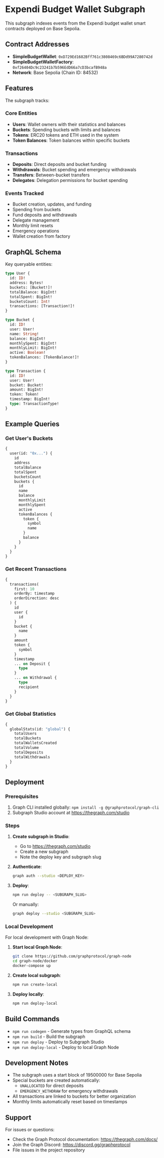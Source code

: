 # Expendi Budget Wallet Subgraph

This subgraph indexes events from the Expendi budget wallet smart contracts deployed on Base Sepolia.

## Contract Addresses

- **SimpleBudgetWallet**: `0xD729Ed1682Bff761c3808469c6BDd99A7280742d`
- **SimpleBudgetWalletFactory**: `0xf26404Dc9c23241b7b596EdD66a7cD3bcafB948a`
- **Network**: Base Sepolia (Chain ID: 84532)

## Features

The subgraph tracks:

### Core Entities
- **Users**: Wallet owners with their statistics and balances
- **Buckets**: Spending buckets with limits and balances
- **Tokens**: ERC20 tokens and ETH used in the system
- **Token Balances**: Token balances within specific buckets

### Transactions
- **Deposits**: Direct deposits and bucket funding
- **Withdrawals**: Bucket spending and emergency withdrawals
- **Transfers**: Between-bucket transfers
- **Delegates**: Delegation permissions for bucket spending

### Events Tracked
- Bucket creation, updates, and funding
- Spending from buckets
- Fund deposits and withdrawals
- Delegate management
- Monthly limit resets
- Emergency operations
- Wallet creation from factory

## GraphQL Schema

Key queryable entities:

```graphql
type User {
  id: ID!
  address: Bytes!
  buckets: [Bucket!]!
  totalBalance: BigInt!
  totalSpent: BigInt!
  bucketsCount: Int!
  transactions: [Transaction!]!
}

type Bucket {
  id: ID!
  user: User!
  name: String!
  balance: BigInt!
  monthlySpent: BigInt!
  monthlyLimit: BigInt!
  active: Boolean!
  tokenBalances: [TokenBalance!]!
}

type Transaction {
  id: ID!
  user: User!
  bucket: Bucket!
  amount: BigInt!
  token: Token!
  timestamp: BigInt!
  type: TransactionType!
}
```

## Example Queries

### Get User's Buckets
```graphql
{
  user(id: "0x...") {
    id
    address
    totalBalance
    totalSpent
    bucketsCount
    buckets {
      id
      name
      balance
      monthlyLimit
      monthlySpent
      active
      tokenBalances {
        token {
          symbol
          name
        }
        balance
      }
    }
  }
}
```

### Get Recent Transactions
```graphql
{
  transactions(
    first: 10
    orderBy: timestamp
    orderDirection: desc
  ) {
    id
    user {
      id
    }
    bucket {
      name
    }
    amount
    token {
      symbol
    }
    timestamp
    ... on Deposit {
      type
    }
    ... on Withdrawal {
      type
      recipient
    }
  }
}
```

### Get Global Statistics
```graphql
{
  globalStats(id: "global") {
    totalUsers
    totalBuckets
    totalWalletsCreated
    totalVolume
    totalDeposits
    totalWithdrawals
  }
}
```

## Deployment

### Prerequisites
1. Graph CLI installed globally: `npm install -g @graphprotocol/graph-cli`
2. Subgraph Studio account at https://thegraph.com/studio

### Steps

1. **Create subgraph in Studio**:
   - Go to https://thegraph.com/studio
   - Create a new subgraph
   - Note the deploy key and subgraph slug

2. **Authenticate**:
   ```bash
   graph auth --studio <DEPLOY_KEY>
   ```

3. **Deploy**:
   ```bash
   npm run deploy -- <SUBGRAPH_SLUG>
   ```

   Or manually:
   ```bash
   graph deploy --studio <SUBGRAPH_SLUG>
   ```

### Local Development

For local development with Graph Node:

1. **Start local Graph Node**:
   ```bash
   git clone https://github.com/graphprotocol/graph-node
   cd graph-node/docker
   docker-compose up
   ```

2. **Create local subgraph**:
   ```bash
   npm run create-local
   ```

3. **Deploy locally**:
   ```bash
   npm run deploy-local
   ```

## Build Commands

- `npm run codegen` - Generate types from GraphQL schema
- `npm run build` - Build the subgraph
- `npm run deploy` - Deploy to Subgraph Studio
- `npm run deploy-local` - Deploy to local Graph Node

## Development Notes

- The subgraph uses a start block of 19500000 for Base Sepolia
- Special buckets are created automatically:
  - `UNALLOCATED` for direct deposits
  - `EMERGENCY_WITHDRAW` for emergency withdrawals
- All transactions are linked to buckets for better organization
- Monthly limits automatically reset based on timestamps

## Support

For issues or questions:
- Check the Graph Protocol documentation: https://thegraph.com/docs/
- Join the Graph Discord: https://discord.gg/graphprotocol
- File issues in the project repository